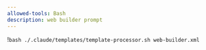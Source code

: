 ```yaml
---
allowed-tools: Bash
description: web builder prompt
---
```


!`bash ./.claude/templates/template-processor.sh web-builder.xml`
